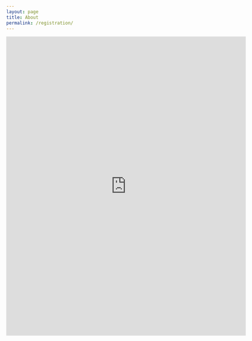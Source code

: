 ```yaml
---
layout: page
title: About
permalink: /registration/
---
```


<iframe src="https://docs.google.com/forms/tNMHwrKbQXJDgPby6/viewform?embedded=true" width="640" height="800" frameborder="0" marginheight="0" marginwidth="0">Loading...</iframe>